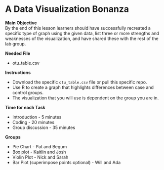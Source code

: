 # A Data Visualization Bonanza

**Main Objective**  
By the end of this lesson learners should have successfully recreated a specific type of graph using the given data, list three or more strengths and weaknesses of the visualization, and have shared these with the rest of the lab group.

**Needed File**
* otu_table.csv

**Instructions**
* Download the specific `otu_table.csv` file or pull this specific repo.
* Use R to create a graph that highlights differences between case and control groups.
* The visualization that you will use is dependent on the group you are in.

**Time for each Task**
* Introduction - 5 minutes
* Coding - 20 minutes
* Group discussion - 35 minutes

**Groups**
* Pie Chart - Pat and Begum
* Box plot - Kaitlin and Josh
* Violin Plot - Nick and Sarah
* Bar Plot (superimpose points optional) - Will and Ada 
